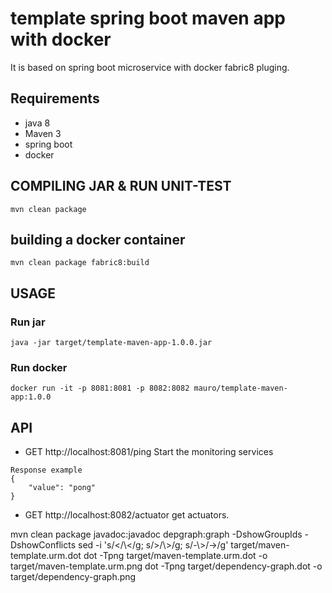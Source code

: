 # template spring boot maven app with docker
It is based on spring boot microservice with docker fabric8 pluging.

## Requirements
* java 8
* Maven 3
* spring boot
* docker

## COMPILING JAR & RUN UNIT-TEST

```
mvn clean package
```

## building a docker container

```
mvn clean package fabric8:build
```

## USAGE

### Run jar

```
java -jar target/template-maven-app-1.0.0.jar
```

### Run docker

```
docker run -it -p 8081:8081 -p 8082:8082 mauro/template-maven-app:1.0.0
```

## API

* GET http://localhost:8081/ping
Start the monitoring services
```
Response example
{
    "value": "pong"
}
```

* GET http://localhost:8082/actuator
get actuators.

mvn clean package javadoc:javadoc depgraph:graph -DshowGroupIds -DshowConflicts
sed -i 's/</\\</g; s/>/\\>/g; s/-\\>/->/g' target/maven-template.urm.dot
dot -Tpng target/maven-template.urm.dot -o target/maven-template.urm.png
dot -Tpng target/dependency-graph.dot -o target/dependency-graph.png
